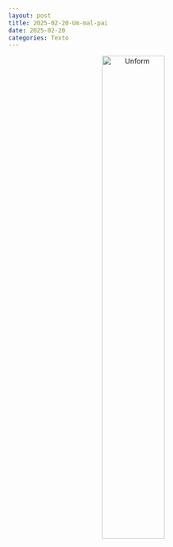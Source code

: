 ```yaml
---
layout: post
title: 2025-02-20-Um-mal-pai
date: 2025-02-20
categories: Texto
---
```


<p align="center">
<img src="{{ site.baseurl }}/images/2025-02-20-Um-mal-pai.webp" 
height="50%" width="50%" alt="Unform" />
</p>  
